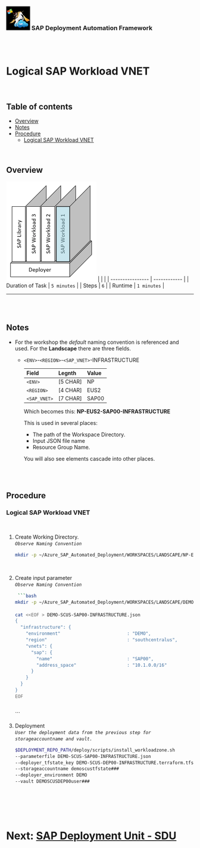 ### <img src="../../../assets/images/UnicornSAPBlack256x256.png" width="64px"> SAP Deployment Automation Framework <!-- omit in toc -->
<br/><br/>

# Logical SAP Workload VNET <!-- omit in toc -->

<br/>

## Table of contents <!-- omit in toc -->

- [Overview](#overview)
- [Notes](#notes)
- [Procedure](#procedure)
  - [Logical SAP Workload VNET](#logical-sap-workload-vnet)

<br/>

## Overview

![Block4](assets/Block4.png)
|                  |              |
| ---------------- | ------------ |
| Duration of Task | `5 minutes`  |
| Steps            | `6`          |
| Runtime          | `1 minutes`  |

---

<br/><br/>

## Notes

- For the workshop the *default* naming convention is referenced and used. For the **Landscape** there are three fields.
  - `<ENV>`-`<REGION>`-`<SAP_VNET>`-INFRASTRUCTURE

    | Field        | Legnth   | Value  |
    | ------------ | -------- | ------ |
    | `<ENV>`      | [5 CHAR] | NP     |
    | `<REGION>`   | [4 CHAR] | EUS2   |
    | `<SAP_VNET>` | [7 CHAR] | SAP00  |
  
    Which becomes this: **NP-EUS2-SAP00-INFRASTRUCTURE**
    
    This is used in several places:
    - The path of the Workspace Directory.
    - Input JSON file name
    - Resource Group Name.

    You will also see elements cascade into other places.

<br/><br/>

## Procedure

### Logical SAP Workload VNET

<br/>

1. Create Working Directory.
    <br/>*`Observe Naming Convention`*<br/>
    ```bash
    mkdir -p ~/Azure_SAP_Automated_Deployment/WORKSPACES/LANDSCAPE/NP-EUS2-SAP00-INFRASTRUCTURE; cd $_
    ```
    <br/>


2. Create input parameter 
    <br/>*`Observe Naming Convention`*<br/>
    ```bash
     ```bash
    mkdir -p ~/Azure_SAP_Automated_Deployment/WORKSPACES/LANDSCAPE/DEMO-SCUS-SAP00-INFRASTRUCTURE; cd $_

    cat <<EOF > DEMO-SCUS-SAP00-INFRASTRUCTURE.json
    {
      "infrastructure": {
        "environment"                         : "DEMO",
        "region"                              : "southcentralus",
        "vnets": {
          "sap": {
            "name"                            : "SAP00",
            "address_space"                   : "10.1.0.0/16"
          }
        }
      }
    }
    EOF
    ```
    <br/>
    ```
    <br/>

3. Deployment
    <br/>*`User the deployment data from the previous step for storageaccountname and vault. `*<br/>
     ```bash
     $DEPLOYMENT_REPO_PATH/deploy/scripts/install_workloadzone.sh            \
     --parameterfile DEMO-SCUS-SAP00-INFRASTRUCTURE.json                     \
     --deployer_tfstate_key DEMO-SCUS-DEP00-INFRASTRUCTURE.terraform.tfstate \
     --storageaccountname demoscustfstate###                                 \
     --deployer_environment DEMO                                             \
     --vault DEMOSCUSDEP00user###                                            \
     ```


<br/><br/><br/><br/>

# Next: [SAP Deployment Unit - SDU](04-sdu.md) <!-- omit in toc -->
